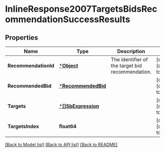 # InlineResponse2007TargetsBidsRecommendationSuccessResults

## Properties
Name | Type | Description | Notes
------------ | ------------- | ------------- | -------------
**RecommendationId** | [***Object**](.md) | The identifier of the target bid recommendation. | [optional] [default to null]
**RecommendedBid** | [***RecommendedBid**](RecommendedBid.md) |  | [optional] [default to null]
**Targets** | [***[]SbExpression**](array.md) |  | [optional] [default to null]
**TargetsIndex** | **float64** |  | [optional] [default to null]

[[Back to Model list]](../README.md#documentation-for-models) [[Back to API list]](../README.md#documentation-for-api-endpoints) [[Back to README]](../README.md)


